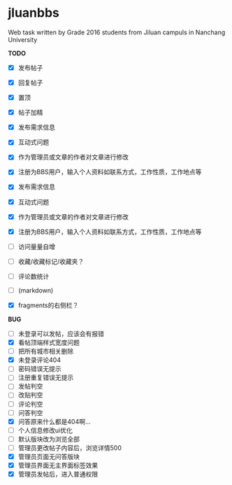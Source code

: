 # jluanbbs
Web task written by Grade 2016 students from Jiluan campuls in Nanchang University

**TODO**
* [x] 发布帖子
* [x] 回复帖子
* [x] 置顶
* [x] 帖子加精
* [x] 发布需求信息
* [x] 互动式问题
* [x] 作为管理员或文章的作者对文章进行修改
* [x] 注册为BBS用户，输入个人资料如联系方式，工作性质，工作地点等
* [x] 发布需求信息
* [x] 互动式问题
* [x] 作为管理员或文章的作者对文章进行修改
* [x] 注册为BBS用户，输入个人资料如联系方式，工作性质，工作地点等

* [ ] 访问量量自增
* [ ] 收藏/收藏标记/收藏夹？
* [ ] 评论数统计
* [ ] (markdown)
* [x] fragments的右侧栏？

**BUG**
* [ ] 未登录可以发帖，应该会有报错
* [x] 看帖顶端样式宽度问题
* [ ] 把所有城市相关删除
* [x] 未登录评论404
* [ ] 密码错误无提示
* [ ] 注册重复错误无提示
* [ ] 发帖判空
* [ ] 改贴判空
* [ ] 评论判空
* [ ] 问答判空
* [x] 问答原来什么都是404啊...
* [ ] 个人信息修改ui优化
* [ ] 默认版块改为浏览全部
* [ ] 管理员更改帖子内容后，浏览详情500
* [x] 管理员页面无问答版块
* [x] 管理员界面无主界面标签效果
* [x] 管理员发帖后，进入普通权限
